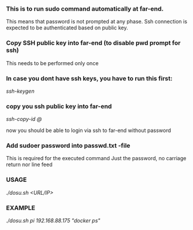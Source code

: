 ### This is to run sudo command automatically at far-end.
 This means that password is not prompted at any phase.
 Ssh connection is expected to be authenticated based on public key.

### Copy SSH public key into far-end (to disable pwd prompt for ssh) 
 This needs to be performed only once

### In case you dont have ssh keys, you have to run this first:
_ssh-keygen_

### copy you ssh public key into far-end
_ssh-copy-id <user>@<farend-ip>_

now you should be able to login via ssh to far-end without password

### Add sudoer password into passwd.txt -file
 This is required for the executed command
 Just the password, no carriage return <CR> nor line feed <LF>
 
### USAGE
_./dosu.sh <user> <URL/IP> <command-without-sudo>_

### EXAMPLE
_./dosu.sh pi 192.168.88.175 "docker ps"_



